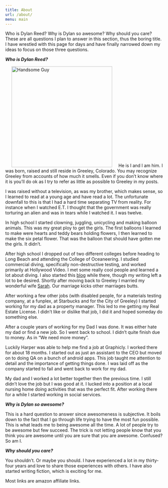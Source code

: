 ```yaml
---
title: About
url: /about/
menu: main
---
```



Who is Dylan Reed? Why is Dylan so awesome? Why should you care? These are all questions I plan to answer in this section, thus the boring title. I have wrestled with this page for days and have finally narrowed down my ideas to focus on those three questions.

***Who is Dylan Reed?***

<img src="https://farm6.staticflickr.com/5684/23542485855_676b3a011f_n.jpg" width="320" height="320" alt="Handsome Guy" hspace="20">He is I and I am him. I was born, raised and still reside in Greeley, Colorado. You may recognize Greeley from accounts of how much it smells. Even if you don’t know where it is you’ll do ok as I try to refer as little as possible to Greeley in my posts.

I was raised without a television, as was my brother, which makes sense, so I learned to read at a young age and have read a lot. The unfortunate downfall to this is that I had a hard time separating TV from reality. For instance when I watched E.T. I thought that the government was really torturing an alien and was in tears while I watched it. I was twelve.

In high school I started clowning, juggling, unicycling and making balloon animals. This was my great ploy to get the girls. The first balloons I learned to make were hearts and teddy bears holding flowers, I then learned to make the six petal flower. That was the balloon that should have gotten me the girls. It didn’t.

After high school I dropped out of two different colleges before heading to Long Beach and attending the College of Oceaneering. I studied commercial diving, specifically non-destructive testing, and worked primarily at Hollywood Video. I met some really cool people and learned a lot about diving. I also started this [blog](http://www.fancycadaver.com) while there, though my writing left a lot to be desired. Shortly after moving back to Greeley I married my wonderful wife [Sarah](http://www.photodork.org). Our marriage kicks other marriages butts.

After working a few other jobs (with disabled people, for a materials testing company, at a funplex, at Starbucks and for the City of Greeley) I started working for my dad as a property manager. This led to me getting my Real Estate License. I didn’t like or dislike that job, I did it and hoped someday do something else.

After a couple years of working for my Dad I was done. It was either hate my dad or find a new job. So I went back to school. I didn’t quite finish due to money. As in “We need more money”.

Luckily Harper was able to help me find a job at Graphicly. I worked there for about 18 months. I started out as just an assistant to the CEO but moved on to doing QA on a bunch of android apps. This job taught me attention to detail and the importance of getting things done. I was laid off as the company started to fail and went back to work for my dad. 

My dad and I worked a lot better together then the previous time. I still didn’t love the job but I was good at it. I lucked into a position at a local nursing home doing activities that was the perfect fit. After working there for a while I started working in social services. 


***Why is Dylan so awesome?***

This is a hard question to answer since awesomeness is subjective. It boils down to the fact that I go through life trying to have the most fun possible. This is what leads me to being awesome all the time. A lot of people try to be awesome but few succeed. The trick is not letting people know that you think you are awesome until you are sure that you are awesome. Confused? So am I.

***Why should you care?***

You shouldn’t. Or maybe you should. I have experienced a lot in my thirty-four years and love to share those experiences with others. I have also started writing fiction, which is exciting for me. 

Most links are amazon affiliate links.
